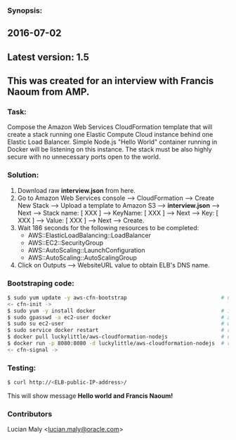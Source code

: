### Synopsis:
2016-07-02
---
Latest version: 1.5
---
This was created for an interview with Francis Naoum from AMP.
---

### Task:
Compose the Amazon Web Services CloudFormation template that will create a stack running one Elastic Compute Cloud instance behind one Elastic Load Balancer. Simple Node.js "Hello World" container running in Docker will be listening on this instance. The stack must be also highly secure with no unnecessary ports open to the world.

### Solution:
1. Download raw **interview.json** from here.
2. Go to Amazon Web Services console --> CloudFormation --> Create New Stack --> Upload a template to Amazon S3 --> **interview.json** --> Next --> Stack name: [ XXX ] --> KeyName: [ XXX ] --> Next --> Key: [ XXX ] --> Value: [ XXX ] --> Next --> Create.
3. Wait 186 seconds for the following resources to be completed:
   * AWS::ElasticLoadBalancing::LoadBalancer
   * AWS::EC2::SecurityGroup
   * AWS::AutoScaling::LaunchConfiguration
   * AWS::AutoScaling::AutoScalingGroup
4. Click on Outputs --> WebsiteURL value to obtain ELB's DNS name.

### Bootstraping code:
```sh
$ sudo yum update -y aws-cfn-bootstrap                              # update AWS CloudFormation Helper Scripts
<- cfn-init ->
$ sudo yum -y install docker                                        # install Docker (currently v1.11.1)
$ sudo gpasswd -a ec2-user docker                                   # add ec2-user to the docker group
$ sudo su ec2-user                                                  # workaround for logout/login after ec2-user added to the group
$ sudo service docker restart                                       # restarting the Docker service after the previous workaround
$ docker pull luckylittle/aws-cloudformation-nodejs                 # download Node.js image from my Docker Hub repo
$ docker run -p 8080:8080 -d luckylittle/aws-cloudformation-nodejs  # run container in the background and map port 8080
<- cfn-signal ->
```

### Testing:
```sh
$ curl http://<ELB-public-IP-address>/
```
This will show message **Hello world and Francis Naoum!**

### Contributors
Lucian Maly <<lucian.maly@oracle.com>>

